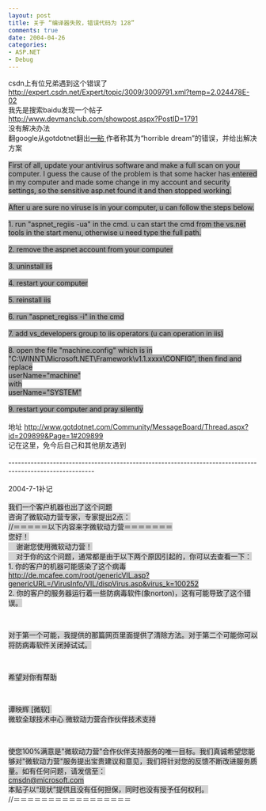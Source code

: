 ```yaml
---
layout: post
title: 关于 “编译器失败，错误代码为 128”
comments: true
date: 2004-04-26
categories:
- ASP.NET
- Debug
---
```


<p></p>
<p>csdn上有位兄弟遇到这个错误了<br /><a href="http://expert.csdn.net/Expert/topic/3009/3009791.xml?temp=2.024478E-02">http://expert.csdn.net/Expert/topic/3009/3009791.xml?temp=2.024478E-02</a><br />我先是搜索baidu发现一个帖子<br /><a href="http://www.devmanclub.com/showpost.aspx?PostID=1791">http://www.devmanclub.com/showpost.aspx?PostID=1791</a><br />没有解决办法<br />翻google从gotdotnet翻出<a href="http://www.gotdotnet.com/Community/MessageBoard/Thread.aspx?id=209899&amp;Page=1#209899"><strike>一贴</strike> </a>作者称其为“horrible dream”的错误，并给出解决方案<br /><br /><font style="BACKGROUND-COLOR: #a9a9a9">First of all, update your antivirus software and make a full scan on your computer. I guess the cause of the problem is that some hacker has entered in my computer and made some change in my account and security settings, so the sensitive asp.net found it and then stopped working. <br /><br />After u are sure no viruse is in your computer, u can follow the steps below. <br /><br />1. run "aspnet_regiis -ua" in the cmd. u can start the cmd from the vs.net tools in the start menu, otherwise u need type the full path. <br /><br />2. remove the aspnet account from your computer <br /><br />3. uninstall iis <br /><br />4. restart your computer <br /><br />5. reinstall iis <br /><br />6. run "aspnet_regiss -i" in the cmd <br /><br />7. add vs_developers group to iis operators (u can operation in iis) <br /><br />8. open the file "machine.config" which is in "C:\WINNT\Microsoft.NET\Framework\v1.1.xxxx\CONFIG", then find and replace <br />userName="machine" <br />with <br />userName="SYSTEM" <br /><br />9. restart your computer and pray silently <br /><br /><font style="BACKGROUND-COLOR: #ffffff">地址 </font><a href="http://www.gotdotnet.com/Community/MessageBoard/Thread.aspx?id=209899&amp;Page=1#209899"><font style="BACKGROUND-COLOR: #ffffff">http://www.gotdotnet.com/Community/MessageBoard/Thread.aspx?id=209899&amp;Page=1#209899</font></a><br /><font style="BACKGROUND-COLOR: #ffffff">记在这里，免今后自己和其他朋友遇到<br /><br />---------------------------------------------------------------------------------------------------------<br /><br />2004-7-1补记<br /><br /><font style="BACKGROUND-COLOR: #d3d3d3">我们一个客户机器也出了这个问题<br />咨询了微软动力营专家，专家提出2点：<br />//＝＝＝＝＝以下内容来字微软动力营＝＝＝＝＝＝＝<br />您好！<br />    谢谢您使用微软动力营！<br />    对于你的这个问题，通常都是由于以下两个原因引起的，你可以去查看一下：<br />1. 你的客户的机器可能感染了这个病毒</font><a href="http://de.mcafee.com/root/genericVIL.asp?genericURL=/VirusInfo/VIL/dispVirus.asp&amp;virus_k=100252"><font style="BACKGROUND-COLOR: #d3d3d3">http://de.mcafee.com/root/genericVIL.asp?genericURL=/VirusInfo/VIL/dispVirus.asp&amp;virus_k=100252</font></a><br /></font></font><font style="BACKGROUND-COLOR: #d3d3d3">2. 你的客户的服务器运行着一些防病毒软件(象norton)，这有可能导致了这个错误。</font></p>
<br /><p><font style="BACKGROUND-COLOR: #d3d3d3">对于第一个可能，我提供的那篇网页里面提供了清除方法。对于第二个可能你可以将防病毒软件关闭掉试试。</font></p>
<br /><p><font style="BACKGROUND-COLOR: #d3d3d3">希望对你有帮助</font></p>
<br /><p><font style="BACKGROUND-COLOR: #d3d3d3">谭映辉 [微软]  <br />微软全球技术中心 微软动力营合作伙伴技术支持</font></p>
<br /><p><font style="BACKGROUND-COLOR: #a9a9a9"><font style="BACKGROUND-COLOR: #ffffff"><font style="BACKGROUND-COLOR: #d3d3d3">使您100%满意是"微软动力营"合作伙伴支持服务的唯一目标。我们真诚希望您能够对"微软动力营"服务提出宝贵建议和意见，我们将针对您的反馈不断改进服务质量。如有任何问题，请发信至：<br /></font><a href="mailto:cmsdn@microsoft.com"><font style="BACKGROUND-COLOR: #d3d3d3">cmsdn@microsoft.com</font></a><br /><font style="BACKGROUND-COLOR: #d3d3d3">本贴子以“现状”提供且没有任何担保，同时也没有授予任何权利。</font><br />//＝＝＝＝＝＝＝＝＝＝＝＝＝＝＝＝＝<br /></font><br /></font></p>				
